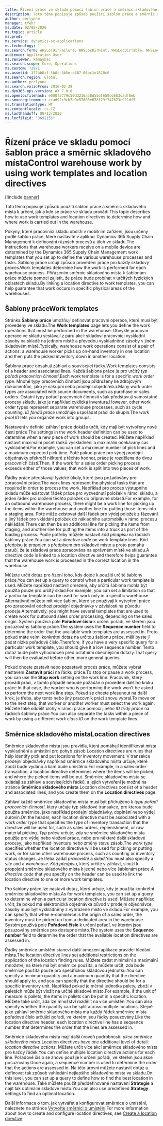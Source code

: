 ```yaml
---
title: Řízení práce ve skladu pomocí šablon práce a směrnic skladového místa
description: Toto téma popisuje způsob použití šablon práce a směrnic skladového místa k určení, jak a kde se práce ve skladu provádí.
author: perlynne
manager: tfehr
ms.date: 02/05/2020
ms.topic: article
ms.prod: ''
ms.service: dynamics-ax-applications
ms.technology: ''
ms.search.form: WHSLocDirFailure, WHSLocDirHint, WHSLocDirTable, WHSLocDirTableUOM, WHSRFMenuItem, WHSWork, WHSWorkClass, WHSWorkPool, WHSWorkTemplateTable
audience: Application User
ms.reviewer: kamaybac
ms.search.scope: Core, Operations
ms.custom: 72921
ms.assetid: 377ab8af-5b0c-4b5e-a387-06ac1e1820c0
ms.search.region: Global
ms.author: perlynne
ms.search.validFrom: 2016-02-28
ms.dyn365.ops.version: AX 7.0.0
ms.openlocfilehash: e000f2779c50d3216a38d55df659bd683cadf6eb
ms.sourcegitcommit: ecad92c9cb7e9e57688e678f79f747673c921df5
ms.translationtype: HT
ms.contentlocale: cs-CZ
ms.lasthandoff: 08/13/2020
ms.locfileid: "3692155"
---
```

# <a name="control-warehouse-work-by-using-work-templates-and-location-directives"></a><span data-ttu-id="51399-103">Řízení práce ve skladu pomocí šablon práce a směrnic skladového místa</span><span class="sxs-lookup"><span data-stu-id="51399-103">Control warehouse work by using work templates and location directives</span></span>

[!include [banner](../includes/banner.md)]

<span data-ttu-id="51399-104">Toto téma popisuje způsob použití šablon práce a směrnic skladového místa k určení, jak a kde se práce ve skladu provádí.</span><span class="sxs-lookup"><span data-stu-id="51399-104">This topic describes how to use work templates and location directives to determine how and where work is carried out in the warehouse.</span></span>

<span data-ttu-id="51399-105">Pokyny, které pracovníci skladu obdrží v mobilním zařízení, jsou určeny podle šablon práce, které nastavíte v aplikaci Dynamics 365 Supply Chain Management k definování různých procesů a úloh ve skladu.</span><span class="sxs-lookup"><span data-stu-id="51399-105">The instructions that warehouse workers receive on a mobile device are determined by the Dynamics 365 Supply Chain Management work templates that you set up to define the various warehouse processes and tasks.</span></span> <span data-ttu-id="51399-106">Šablony práce určují způsob provedení práce pro každý skladový proces.</span><span class="sxs-lookup"><span data-stu-id="51399-106">Work templates determine how the work is performed for each warehouse process.</span></span> <span data-ttu-id="51399-107">Přiřazením směrnic skladového místa k šablonám práce můžete pomoci zajistit, že práce bude probíhat v určitých fyzických oblastech skladu.</span><span class="sxs-lookup"><span data-stu-id="51399-107">By linking a location directive to work templates, you can help guarantee that work occurs in specific physical areas of the warehouses.</span></span>

## <a name="work-templates"></a><span data-ttu-id="51399-108">Šablony práce</span><span class="sxs-lookup"><span data-stu-id="51399-108">Work templates</span></span>

<span data-ttu-id="51399-109">Stránka **Šablony práce** umožňují definovat pracovní operace, které musí být provedeny ve skladu.</span><span class="sxs-lookup"><span data-stu-id="51399-109">The **Work templates** page lets you define the work operations that must be performed in the warehouse.</span></span> <span data-ttu-id="51399-110">Obvykle pracovní operace ve skladu sestávají z páru akcí: skladoví pracovníci vyskladní zásoby na skladě na jednom místě a převedou vyskladněné zásoby v jiném skladovém místě.</span><span class="sxs-lookup"><span data-stu-id="51399-110">Typically, warehouse work operations consist of a pair of actions: a warehouse worker picks up on-hand inventory in one location and then puts the picked inventory down in another location.</span></span> 

<span data-ttu-id="51399-111">Šablony práce obsahují záhlaví a související řádky.</span><span class="sxs-lookup"><span data-stu-id="51399-111">Work templates consists of a header and associated lines.</span></span> <span data-ttu-id="51399-112">Každá šablona práce je pro určitý *typ pořadí pracovních činností*.</span><span class="sxs-lookup"><span data-stu-id="51399-112">Each work template is for a specific *work order type*.</span></span> <span data-ttu-id="51399-113">Mnohé typy pracovních činností jsou přidruženy ke zdrojovým dokumentům, jako je nákupní nebo prodejní objednávka.</span><span class="sxs-lookup"><span data-stu-id="51399-113">Many work order types are associated with source documents, such as purchase or sales orders.</span></span> <span data-ttu-id="51399-114">Ostatní typy pořadí pracovních činností však představují samostatné procesy skladu, jako je například cyklická inventura.</span><span class="sxs-lookup"><span data-stu-id="51399-114">However, other work order types represent separate warehouse processes, such as cycle counting.</span></span> <span data-ttu-id="51399-115">*ID fondů práce* umožňuje uspořádat práci do skupin.</span><span class="sxs-lookup"><span data-stu-id="51399-115">The *work pool ID* lets you organize work into groups.</span></span> 

<span data-ttu-id="51399-116">Nastavení v definici záhlaví práce dokáže určit, kdy mají být vytvořeny nové části práce.</span><span class="sxs-lookup"><span data-stu-id="51399-116">The settings in the work header definition can be used to determine when a new piece of work should be created.</span></span> <span data-ttu-id="51399-117">Můžete například nastavit maximální počet řádků vyskladnění a maximální očekávaný čas vyskladnění.</span><span class="sxs-lookup"><span data-stu-id="51399-117">For example, you can set a maximum number of pick lines and a maximum expected pick time.</span></span> <span data-ttu-id="51399-118">Poté pokud práce pro výdej prodejní objednávky překročí některé z těchto hodnot, práce je rozdělena do dvou pracovních částí.</span><span class="sxs-lookup"><span data-stu-id="51399-118">Then, if the work for a sales order picking process exceeds either of those values, that work is split into two pieces of work.</span></span> 

<span data-ttu-id="51399-119">Řádky práce představují fyzické úkoly, které jsou požadovány pro zpracování práce.</span><span class="sxs-lookup"><span data-stu-id="51399-119">The work lines represent the physical tasks that are required in order to process the work.</span></span> <span data-ttu-id="51399-120">Například pro proces výstupního skladu může existovat řádek práce pro vyzvednutí položek v rámci skladu, a jeden řádek pro uložení těchto položek do přípravné oblasti.</span><span class="sxs-lookup"><span data-stu-id="51399-120">For example, for an outbound warehouse process, there might be a work line for picking up the items within the warehouse and another line for putting those items into a staging area.</span></span> <span data-ttu-id="51399-121">Poté může existovat další řádek pro výdej položek z fázování a jiný řádek pro vkládání položek do nákladního automobilu v rámci procesu nakládání.</span><span class="sxs-lookup"><span data-stu-id="51399-121">There can then be an additional line for picking the items from staging, and another line for putting the items into a truck as part of the loading process.</span></span> <span data-ttu-id="51399-122">Podle potřeby můžete nastavit *kód předpisu* na řádcích šablony práce.</span><span class="sxs-lookup"><span data-stu-id="51399-122">You can set a *directive code* on work template lines.</span></span> <span data-ttu-id="51399-123">Kód předpisu je propojen s předpisem pro skladové místo a proto pomáhá zaručí, že je skladová práce zpracována na správném místě ve skladu.</span><span class="sxs-lookup"><span data-stu-id="51399-123">A directive code is linked to a location directive and therefore helps guarantee that the warehouse work is processed in the correct location in the warehouse.</span></span> 

<span data-ttu-id="51399-124">Můžete určit dotaz pro řízení toho, kdy dojde k použití určité šablony práce.</span><span class="sxs-lookup"><span data-stu-id="51399-124">You can set up a query to control when a particular work template is used.</span></span> <span data-ttu-id="51399-125">Můžete například nastavit omezení, aby určitá šablona mohla být použita pouze pro určitý sklad.</span><span class="sxs-lookup"><span data-stu-id="51399-125">For example, you can set a limitation so that a particular template can be used for work only in a specific warehouse.</span></span> <span data-ttu-id="51399-126">Alternativně můžete mít více šablon, které se používají k vytvoření práce pro zpracování odchozí prodejní objednávky v závislosti na původu prodeje.</span><span class="sxs-lookup"><span data-stu-id="51399-126">Alternatively, you might have several templates that are used to create work for outbound sales order processing, depending on the sales origin.</span></span> <span data-ttu-id="51399-127">Systém používá pole **Pořadové číslo** k určení pořadí, ve kterém jsou posuzovány šablony práce.</span><span class="sxs-lookup"><span data-stu-id="51399-127">The system uses the **Sequence number** field to determine the order that the available work templates are assessed in.</span></span> <span data-ttu-id="51399-128">Proto pokud máte velmi konkrétní dotaz na určitou šablonu práce, měli byste jí zadat nízké pořadové číslo.</span><span class="sxs-lookup"><span data-stu-id="51399-128">Therefore, if you have a very specific query for a particular work template, you should give it a low sequence number.</span></span> <span data-ttu-id="51399-129">Tento dotaz bude poté vyhodnocen před ostatními obecnějšími dotazy.</span><span class="sxs-lookup"><span data-stu-id="51399-129">That query will then be evaluated before other, more general queries.</span></span> 

<span data-ttu-id="51399-130">Pokud chcete zastavit nebo pozastavit proces práce, můžete vybrat nastavení **Zastavit práci** na řádku práce.</span><span class="sxs-lookup"><span data-stu-id="51399-130">To stop or pause a work process, you can use the **Stop work** setting on the work line.</span></span> <span data-ttu-id="51399-131">Pracovník, který provádí práci, v tomto případě nebude požádán o provedení dalšího kroku práce.</span><span class="sxs-lookup"><span data-stu-id="51399-131">In that case, the worker who is performing the work won't be asked to perform the next work line step.</span></span> <span data-ttu-id="51399-132">Pokud se chcete přesunout na další krok, je třeba, aby tento nebo jiný pracovník práci znovu vybral.</span><span class="sxs-lookup"><span data-stu-id="51399-132">To move on to the next step, that worker or another worker must select the work again.</span></span> <span data-ttu-id="51399-133">Můžete také oddělit úlohy v rámci práce pomocí jiného *ID třídy práce* na řádcích šablony práce.</span><span class="sxs-lookup"><span data-stu-id="51399-133">You can also separate the tasks within a piece of work by using a different *work class ID* on the work template lines.</span></span>

## <a name="location-directives"></a><span data-ttu-id="51399-134">Směrnice skladového místa</span><span class="sxs-lookup"><span data-stu-id="51399-134">Location directives</span></span>

<span data-ttu-id="51399-135">Směrnice skladového místa jsou pravidla, která pomáhají identifikovat místa vyskladnění a umístění pro pohyb zásob.</span><span class="sxs-lookup"><span data-stu-id="51399-135">Location directives are rules that help identify pick and put locations for inventory movement.</span></span> <span data-ttu-id="51399-136">V transakce prodejní objednávky například směrnice skladového místa určuje, které zboží bude vydáno a kam bude umístěno.</span><span class="sxs-lookup"><span data-stu-id="51399-136">For example, in a sales order transaction, a location directive determines where the items will be picked, and where the picked items will be put.</span></span> <span data-ttu-id="51399-137">Směrnice skladového místa se skládají ze záhlaví a souvisejících řádků, a jejich vytvoření je možné na stránce **Směrnice skladového místa**.</span><span class="sxs-lookup"><span data-stu-id="51399-137">Location directives consist of a header and associated lines, and you create them on the **Location directives** page.</span></span> 

<span data-ttu-id="51399-138">Záhlaví každé směrnice skladového místa musí být přidruženo k *typu pořadí pracovních činností*, který určuje typ skladové transakce, pro kterou bude použita směrnice, jako například prodejní objednávky, doplnění nebo výdej surovin.</span><span class="sxs-lookup"><span data-stu-id="51399-138">On the header, each location directive must be associated with a *work order type* that specifies the type of inventory transaction that the directive will be used for, such as sales orders, replenishment, or raw material picking.</span></span> <span data-ttu-id="51399-139">*Typ práce* určuje, zda se směrnice skladového místa použije pro výdej nebo vložení práce, nebo pro některé další skladové procesy, jako například inventuru nebo změny stavu zásob.</span><span class="sxs-lookup"><span data-stu-id="51399-139">The *work type* specifies whether the location directive will be used for picking or putting work, or for some other warehouse process, such as counting or inventory status changes.</span></span> <span data-ttu-id="51399-140">Je třeba zadat *pracoviště* a *sklad*.</span><span class="sxs-lookup"><span data-stu-id="51399-140">You must also specify a *site* and a *warehouse*.</span></span> <span data-ttu-id="51399-141">*Kód předpisu*, který určíte v záhlaví, slouží k propojení směrnice skladového místa k jedné nebo více šablonám práce.</span><span class="sxs-lookup"><span data-stu-id="51399-141">A *directive code* that you specify on the header can be used to link the location directive to one or more work templates.</span></span> 

<span data-ttu-id="51399-142">Pro šablony práce lze nastavit dotaz, který určuje, kdy je použita konkrétní směrnice skladového místa.</span><span class="sxs-lookup"><span data-stu-id="51399-142">As for work templates, you can set up a query to determine when a particular location directive is used.</span></span> <span data-ttu-id="51399-143">Můžete například určit, že pokud má elektronická objednávka původ v prodejní objednávce, zásoby musí být vyskladněny z vyhrazené místo ve skladu.</span><span class="sxs-lookup"><span data-stu-id="51399-143">For example, you can specify that when e-commerce is the origin of a sales order, the inventory must be picked up from a dedicated area in the warehouse.</span></span> <span data-ttu-id="51399-144">Systém používá pole **Pořadové číslo** k určení pořadí, ve kterém jsou posuzovány směrnice pro dostupné místo.</span><span class="sxs-lookup"><span data-stu-id="51399-144">The system uses the **Sequence number** field to determine the order that the available location directives are assessed in.</span></span>

<span data-ttu-id="51399-145">Řádky směrnice umístění stanoví další omezení aplikace pravidel hledání místa.</span><span class="sxs-lookup"><span data-stu-id="51399-145">The location directive lines set additional restrictions on the application of the location finding rules.</span></span> <span data-ttu-id="51399-146">Můžete zadat minimální a maximální množství, na které má být směrnice použita, a můžete určit, zda bude směrnice použita pouze pro specifickou skladovou jednotku.</span><span class="sxs-lookup"><span data-stu-id="51399-146">You can specify a minimum quantity and a maximum quantity that the directive should apply to, and you can specify that the directive should be for a specific inventory unit.</span></span> <span data-ttu-id="51399-147">Například pokud je měrná jednotka palety, zboží v paletách může být vložit na určité skladové místo.</span><span class="sxs-lookup"><span data-stu-id="51399-147">For example, if the unit of measure is pallets, the items in pallets can be put in a specific location.</span></span> <span data-ttu-id="51399-148">Můžete také určit, zda lze množství rozdělit na více umístění.</span><span class="sxs-lookup"><span data-stu-id="51399-148">You can also specify whether the quantity can be split across multiple locations.</span></span> <span data-ttu-id="51399-149">Stejně jako záhlaví směrnic skladového místa má každý řádek směrnice místa pořadové číslo určující pořadí, ve kterém jsou řádky posuzovány.</span><span class="sxs-lookup"><span data-stu-id="51399-149">Like the location directive header, each location directive line has a sequence number that determines the order that the lines are assessed in.</span></span>

<span data-ttu-id="51399-150">Směrnice skladového místa mají další úroveň podrobností: *akce směrnice skladového místa*.</span><span class="sxs-lookup"><span data-stu-id="51399-150">Location directives have one additional level of detail: *location directive actions*.</span></span> <span data-ttu-id="51399-151">Můžete určit více akcí směrnice skladového místa pro každý řádek.</span><span class="sxs-lookup"><span data-stu-id="51399-151">You can define multiple location directive actions for each line.</span></span> <span data-ttu-id="51399-152">Pořadové číslo se znovu použije k určení pořadí, ve kterém jsou akce posuzovány.</span><span class="sxs-lookup"><span data-stu-id="51399-152">Once again, a sequence number is used to determine the order that the actions are assessed in.</span></span> <span data-ttu-id="51399-153">Na této úrovni můžete nastavit dotaz a definovat tak způsob vyhledání nejlepšího skladového místa ve skladu.</span><span class="sxs-lookup"><span data-stu-id="51399-153">On this level, you can set up a query to define how to find the best location in the warehouse.</span></span> <span data-ttu-id="51399-154">Také můžete použít předdefinované nastavení **Strategie** a najít tak optimální skladové místo.</span><span class="sxs-lookup"><span data-stu-id="51399-154">You can also use predefined **Strategy** settings to find an optimal location.</span></span>

<span data-ttu-id="51399-155">Další informace o tom, jak vytvářet a konfigurovat směrnice o umístění, naleznete na stránce [Vytvořte směrnici o umístění](create-location-directive.md).</span><span class="sxs-lookup"><span data-stu-id="51399-155">For more information about how to create and configure location directives, see [Create a location directive](create-location-directive.md).</span></span>
